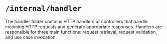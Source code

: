 # `/internal/handler`

The handler folder contains HTTP handlers or controllers that handle incoming HTTP requests and generate appropriate responses. Handlers are responsible for three main functions: request retrieval, request validation, and use case invocation.
